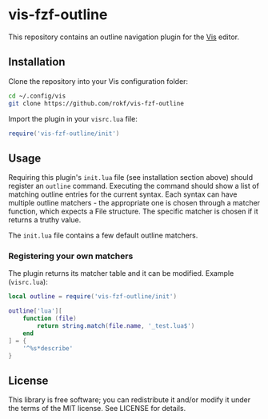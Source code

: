 # vis-fzf-outline

This repository contains an outline navigation plugin for the [Vis](https://github.com/martanne/vis) editor.

## Installation

Clone the repository into your Vis configuration folder:

```sh
cd ~/.config/vis
git clone https://github.com/rokf/vis-fzf-outline
```

Import the plugin in your `visrc.lua` file:

```lua
require('vis-fzf-outline/init')
```

## Usage

Requiring this plugin's `init.lua` file (see installation section above) should register an `outline` command. Executing the command should show a list of matching outline entries for the current syntax. Each syntax can have multiple outline matchers - the appropriate one is chosen through a matcher function, which expects a File structure. The specific matcher is chosen if it returns a truthy value.

The `init.lua` file contains a few default outline matchers.

### Registering your own matchers

The plugin returns its matcher table and it can be modified. Example (`visrc.lua`):

```lua
local outline = require('vis-fzf-outline/init')

outline['lua'][
	function (file)
		return string.match(file.name, '_test.lua$')
	end
] = {
	'^%s*describe'
}
```

## License

This library is free software; you can redistribute it and/or modify it under the terms of the MIT license. See LICENSE for details.
